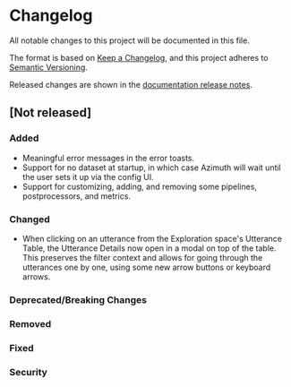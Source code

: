 # Changelog

All notable changes to this project will be documented in this file.

The format is based on [Keep a Changelog](https://keepachangelog.com/en/1.0.0/), and this project
adheres to [Semantic Versioning](https://semver.org/spec/v2.0.0.html).

Released changes are shown in the
[documentation release notes](docs/docs/getting-started/changelog.md).

## [Not released]

### Added
- Meaningful error messages in the error toasts.
- Support for no dataset at startup, in which case Azimuth will wait until the user sets it up via the config UI.
- Support for customizing, adding, and removing some pipelines, postprocessors, and metrics.

### Changed
- When clicking on an utterance from the Exploration space's Utterance Table, the Utterance Details now open in a modal on top of the table. This preserves the filter context and allows for going through the utterances one by one, using some new arrow buttons or keyboard arrows.

### Deprecated/Breaking Changes

### Removed

### Fixed

### Security
